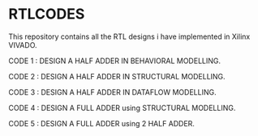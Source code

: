 # RTLCODES
This repository contains all the RTL designs i have implemented in Xilinx VIVADO.


CODE 1 : DESIGN A HALF ADDER IN BEHAVIORAL MODELLING.

CODE 2 : DESIGN A HALF ADDER IN STRUCTURAL MODELLING.

CODE 3 : DESIGN A HALF ADDER IN DATAFLOW MODELLING.

CODE 4 : DESIGN A FULL ADDER using STRUCTURAL MODELLING.

CODE 5 : DESIGN A FULL ADDER using 2 HALF ADDER.
